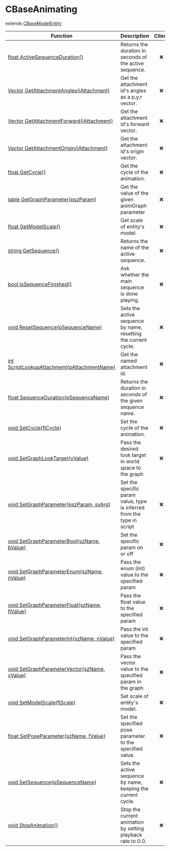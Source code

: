 # CBaseAnimating
extends [CBaseModelEntity](../CBaseModelEntity)

Function|Description|Client
--|--|:--:
[float ActiveSequenceDuration()](ActiveSequenceDuration)|Returns the duration in seconds of the active sequence.|❌
[Vector GetAttachmentAngles(iAttachment)](GetAttachmentAngles)|Get the attachment id's angles as a p,y,r vector.|❌
[Vector GetAttachmentForward(iAttachment)](GetAttachmentForward)|Get the attachment id's forward vector.|❌
[Vector GetAttachmentOrigin(iAttachment)](GetAttachmentOrigin)|Get the attachment id's origin vector.|❌
[float GetCycle()](GetCycle)|Get the cycle of the animation.|❌
[table GetGraphParameter(pszParam)](GetGraphParameter)|Get the value of the given animGraph parameter|❌
[float GetModelScale()](GetModelScale)|Get scale of entity's model.|❌
[string GetSequence()](GetSequence)|Returns the name of the active sequence.|❌
[bool IsSequenceFinished()](IsSequenceFinished)|Ask whether the main sequence is done playing.|❌
[void ResetSequence(pSequenceName)](ResetSequence)|Sets the active sequence by name, resetting the current cycle.|❌
[int ScriptLookupAttachment(pAttachmentName)](ScriptLookupAttachment)|Get the named attachment id.|❌
[float SequenceDuration(pSequenceName)](SequenceDuration)|Returns the duration in seconds of the given sequence name.|❌
[void SetCycle(flCycle)](SetCycle)|Set the cycle of the animation.|❌
[void SetGraphLookTarget(vValue)](SetGraphLookTarget)|Pass the desired look target in world space to the graph|❌
[void SetGraphParameter(pszParam, svArg)](SetGraphParameter)|Set the specific param value, type is inferred from the type in script|❌
[void SetGraphParameterBool(szName, bValue)](SetGraphParameterBool)|Set the specific param on or off|❌
[void SetGraphParameterEnum(szName, nValue)](SetGraphParameterEnum)|Pass the enum (int) value to the specified param|❌
[void SetGraphParameterFloat(szName, flValue)](SetGraphParameterFloat)|Pass the float value to the specified param|❌
[void SetGraphParameterInt(szName, nValue)](SetGraphParameterInt)|Pass the int value to the specified param|❌
[void SetGraphParameterVector(szName, vValue)](SetGraphParameterVector)|Pass the vector value to the specified param in the graph|❌
[void SetModelScale(flScale)](SetModelScale)|Set scale of entity's model.|❌
[float SetPoseParameter(szName, fValue)](SetPoseParameter)|Set the specified pose parameter to the specified value.|❌
[void SetSequence(pSequenceName)](SetSequence)|Sets the active sequence by name, keeping the current cycle.|❌
[void StopAnimation()](StopAnimation)|Stop the current animation by setting playback rate to 0.0.|❌
